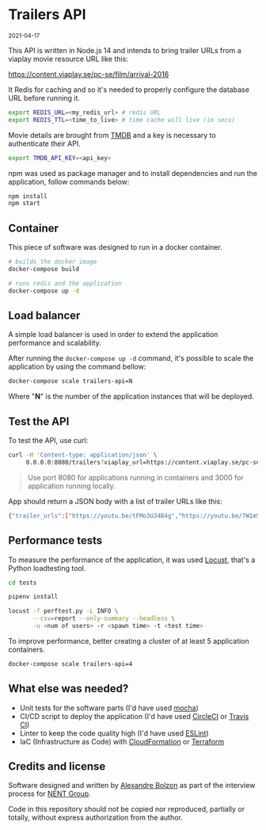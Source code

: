 # Trailers API

<sup>2021-04-17</sup>

This API is written in Node.js 14 and intends to bring trailer URLs from a viaplay movie resource URL like this:

https://content.viaplay.se/pc-se/film/arrival-2016

It Redis for caching and so it's needed to properly configure the database URL before running it.

```sh
export REDIS_URL=<my_redis_url> # redis URL
export REDIS_TTL=<time_to_live> # time cache will live (in secs)
```

Movie details are brought from [TMDB](https://www.themoviedb.org/) and a key is necessary to authenticate their API.

```sh
export TMDB_API_KEY=<api_key>
```

npm was used as package manager and to install dependencies and run the application, follow commands below:

```sh
npm install
npm start
```

## Container

This piece of software was designed to run in a docker container.

```sh
# builds the docker image
docker-compose build

# runs redis and the application
docker-compose up -d
```

## Load balancer

A simple load balancer is used in order to extend the application performance and scalability.

After running the `docker-compose up -d` command, it's possible to scale the application by using the command bellow:

```sh
docker-compose scale trailers-api=N
```

Where "**N**" is the number of the application instances that will be deployed.

## Test the API

To test the API, use curl:

```sh
curl -H 'Content-type: application/json' \
     0.0.0.0:8080/trailers?viaplay_url=https://content.viaplay.se/pc-se/film/arrival-2016
```

> Use port 8080 for applications running in containers and 3000 for application running locally.

App should return a JSON body with a list of trailer URLs like this:

```sh
{"trailer_urls":["https://youtu.be/tFMo3UJ4B4g","https://youtu.be/7W1m5ER3I1Y"]}
```

## Performance tests

To measure the performance of the application, it was used [Locust](https://locust.io/), that's a Python loadtesting tool.

```sh
cd tests

pipenv install

locust -f perftest.py -L INFO \
       --csv=report --only-summary --headless \
       -u <num of users> -r <spawn time> -t <test time>
```

To improve performance, better creating a cluster of at least 5 application containers.

```sh
docker-compose scale trailers-api=4
```

## What else was needed?

- Unit tests for the software parts (I'd have used [mocha](https://mochajs.org/))
- CI/CD script to deploy the application (I'd have used [CircleCI](https://circleci.com/) or [Travis CI](https://travis-ci.org/))
- Linter to keep the code quality high (I'd have used [ESLint](https://eslint.org/))
- IaC (Infrastructure as Code) with [CloudFormation](https://aws.amazon.com/cloudformation/) or [Terraform](https://www.terraform.io/)

## Credits and license

Software designed and written by [Alexandre Bolzon](mailto:blzn@mail.ru) as part of the interview process for [NENT Group](https://www.nentgroup.com/).

Code in this repository should not be copied nor reproduced, partially or totally, without express authorization from the author.

